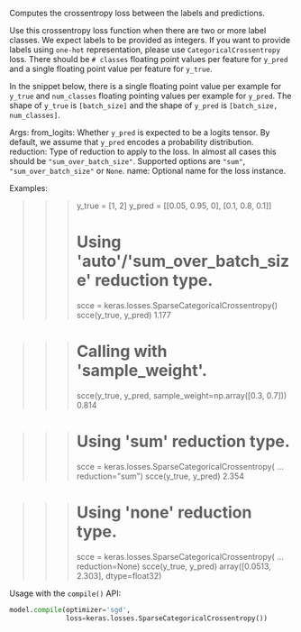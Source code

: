 Computes the crossentropy loss between the labels and predictions.

Use this crossentropy loss function when there are two or more label
classes.  We expect labels to be provided as integers. If you want to
provide labels using `one-hot` representation, please use
`CategoricalCrossentropy` loss.  There should be `# classes` floating point
values per feature for `y_pred` and a single floating point value per
feature for `y_true`.

In the snippet below, there is a single floating point value per example for
`y_true` and `num_classes` floating pointing values per example for
`y_pred`. The shape of `y_true` is `[batch_size]` and the shape of `y_pred`
is `[batch_size, num_classes]`.

Args:
    from_logits: Whether `y_pred` is expected to be a logits tensor. By
        default, we assume that `y_pred` encodes a probability distribution.
    reduction: Type of reduction to apply to the loss. In almost all cases
        this should be `"sum_over_batch_size"`.
        Supported options are `"sum"`, `"sum_over_batch_size"` or `None`.
    name: Optional name for the loss instance.

Examples:

>>> y_true = [1, 2]
>>> y_pred = [[0.05, 0.95, 0], [0.1, 0.8, 0.1]]
>>> # Using 'auto'/'sum_over_batch_size' reduction type.
>>> scce = keras.losses.SparseCategoricalCrossentropy()
>>> scce(y_true, y_pred)
1.177

>>> # Calling with 'sample_weight'.
>>> scce(y_true, y_pred, sample_weight=np.array([0.3, 0.7]))
0.814

>>> # Using 'sum' reduction type.
>>> scce = keras.losses.SparseCategoricalCrossentropy(
...     reduction="sum")
>>> scce(y_true, y_pred)
2.354

>>> # Using 'none' reduction type.
>>> scce = keras.losses.SparseCategoricalCrossentropy(
...     reduction=None)
>>> scce(y_true, y_pred)
array([0.0513, 2.303], dtype=float32)

Usage with the `compile()` API:

```python
model.compile(optimizer='sgd',
              loss=keras.losses.SparseCategoricalCrossentropy())
```
